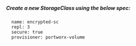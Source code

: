 </br>

##### Create a new StorageClass using the below spec:


      name: encrypted-sc
      repl: 3
      secure: true
      provisioner: portworx-volume

